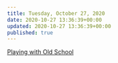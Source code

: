 ```yaml
---
title: Tuesday, October 27, 2020
date: 2020-10-27 13:36:39+00:00
updated: 2020-10-27 13:36:39+00:00
published: true
---
```


[Playing with Old School](/playing-with-old-school/)

